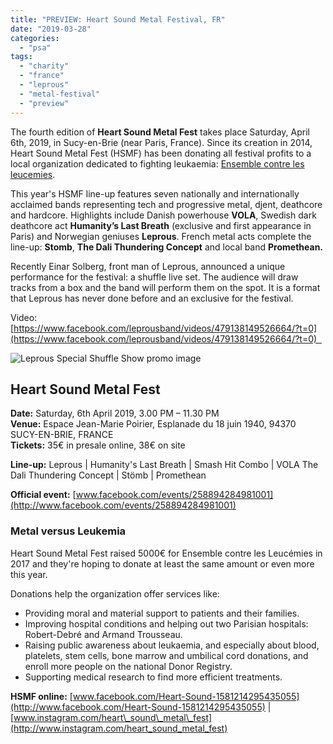 ```yaml
---
title: "PREVIEW: Heart Sound Metal Festival, FR"
date: "2019-03-28"
categories: 
  - "psa"
tags: 
  - "charity"
  - "france"
  - "leprous"
  - "metal-festival"
  - "preview"
---
```


The fourth edition of **Heart Sound Metal Fest** takes place Saturday, April 6th, 2019, in Sucy-en-Brie (near Paris, France). Since its creation in 2014, Heart Sound Metal Fest (HSMF) has been donating all festival profits to a local organization dedicated to fighting leukaemia: [Ensemble contre les leucemies](https://www.facebook.com/Association-ensemble-contre-les-leuc%C3%A9mies-143925272971229/).

This year's HSMF line-up features seven nationally and internationally acclaimed bands representing tech and progressive metal, djent, deathcore and hardcore. Highlights include Danish powerhouse **VOLA**, Swedish dark deathcore act **Humanity’s Last Breath** (exclusive and first appearance in Paris) and Norwegian geniuses **Leprous**. French metal acts complete the line-up: **Stomb**, **The Dali Thundering Concept** and local band **Promethean.**

Recently Einar Solberg, front man of Leprous, announced a unique performance for the festival: a shuffle live set. The audience will draw tracks from a box and the band will perform them on the spot. It is a format that Leprous has never done before and an exclusive for the festival.

Video: [https://www.facebook.com/leprousband/videos/479138149526664/?t=0](https://www.facebook.com/leprousband/videos/479138149526664/?t=0)  

![Leprous Special Shuffle Show promo image](https://www.hellbound.ca/wp-content/uploads/2019/03/HSMF-2019-special-show-Leprous.jpg)

## Heart Sound Metal Fest

**Date:** Saturday, 6th April 2019, 3.00 PM – 11.30 PM  
**Venue:** Espace Jean-Marie Poirier, Esplanade du 18 juin 1940, 94370 SUCY-EN-BRIE, FRANCE  
**Tickets:** 35€ in presale online, 38€ on site

**Line-up:** Leprous | Humanity's Last Breath | Smash Hit Combo | VOLA The Dali Thundering Concept | Stömb | Promethean

**Official event:** [www.facebook.com/events/258894284981001](http://www.facebook.com/events/258894284981001)  

### Metal versus Leukemia

Heart Sound Metal Fest raised 5000€ for Ensemble contre les Leucémies in 2017 and they're hoping to donate at least the same amount or even more this year.

Donations help the organization offer services like:

- Providing moral and material support to patients and their families.
- Improving hospital conditions and helping out two Parisian hospitals: Robert-Debré and Armand Trousseau.
- Raising public awareness about leukaemia, and especially about blood, platelets, stem cells, bone marrow and umbilical cord donations, and enroll more people on the national Donor Registry.
- Supporting medical research to find more efficient treatments.

**HSMF online:** [www.facebook.com/Heart-Sound-1581214295435055](http://www.facebook.com/Heart-Sound-1581214295435055) | [www.instagram.com/heart\_sound\_metal\_fest](http://www.instagram.com/heart_sound_metal_fest)

